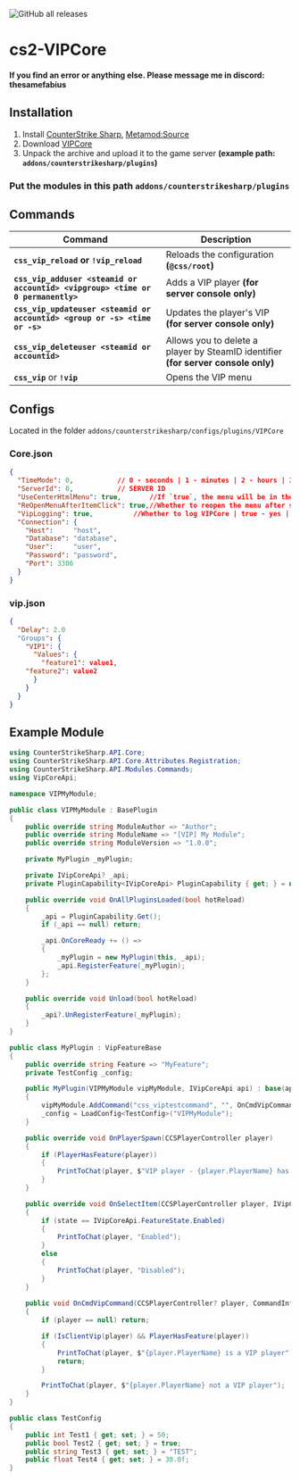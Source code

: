 ![GitHub all releases](https://img.shields.io/github/downloads/partiusfabaa/cs2-VIPCore/total?style=social)

# cs2-VIPCore

#### If you find an error or anything else. Please message me in discord: thesamefabius

## Installation
1. Install [CounterStrike Sharp](https://github.com/roflmuffin/CounterStrikeSharp), [Metamod:Source](https://www.sourcemm.net/downloads.php/?branch=master)
3. Download [VIPCore](https://github.com/partiusfabaa/cs2-VIPCore/releases)
4. Unpack the archive and upload it to the game server **(example path: `addons/counterstrikesharp/plugins`)**

### Put the modules in this path `addons/counterstrikesharp/plugins`

## Commands 

| **Command**                             | **Description**                                               |
|-------------------------------------|-----------------------------------------------------------|
| **`css_vip_reload` or `!vip_reload`**    | Reloads the configuration **(`@css/root`)** |
| **`css_vip_adduser <steamid or accountid> <vipgroup> <time or 0 permanently>`** | Adds a VIP player **(for server console only)** |
| **`css_vip_updateuser <steamid or accountid> <group or -s> <time or -s>`** | Updates the player's VIP **(for server console only)** |
| **`css_vip_deleteuser <steamid or accountid>`** | Allows you to delete a player by SteamID identifier **(for server console only)** |
| **`css_vip`** or **`!vip`** | Opens the VIP menu |

## Configs
Located in the folder `addons/counterstrikesharp/configs/plugins/VIPCore`

### Core.json
```json
{
  "TimeMode": 0,		   // 0 - seconds | 1 - minutes | 2 - hours | 3 - days)
  "ServerId": 0,		   // SERVER ID
  "UseCenterHtmlMenu": true,	   //If `true`, the menu will be in the center, if `false`, it will be in the chat. Note that if you have another plugin that uses `CenterHtml`, server crashes may occur
  "ReOpenMenuAfterItemClick": true,//Whether to reopen the menu after selecting an item | true - yes | false - no
  "VipLogging": true,	   	   //Whether to log VIPCore | true - yes | false - no
  "Connection": {
	"Host": 	"host",
	"Database": "database",
	"User": 	"user",
	"Password": "password",
	"Port": 3306
  }
}
```
### vip.json
```json
{
  "Delay": 2.0
  "Groups": {
    "VIP1": {
      "Values": {
        "feature1": value1,
	"feature2": value2
      }
    }
  }
}
```

## Example Module
```csharp
using CounterStrikeSharp.API.Core;
using CounterStrikeSharp.API.Core.Attributes.Registration;
using CounterStrikeSharp.API.Modules.Commands;
using VipCoreApi;

namespace VIPMyModule;

public class VIPMyModule : BasePlugin
{
    public override string ModuleAuthor => "Author";
    public override string ModuleName => "[VIP] My Module";
    public override string ModuleVersion => "1.0.0";

    private MyPlugin _myPlugin;

    private IVipCoreApi? _api;
    private PluginCapability<IVipCoreApi> PluginCapability { get; } = new("vipcore:core");

    public override void OnAllPluginsLoaded(bool hotReload)
    {
        _api = PluginCapability.Get();
        if (_api == null) return;

        _api.OnCoreReady += () =>
        {
            _myPlugin = new MyPlugin(this, _api);
            _api.RegisterFeature(_myPlugin);
        };
    }

    public override void Unload(bool hotReload)
    {
        _api?.UnRegisterFeature(_myPlugin);
    }
}

public class MyPlugin : VipFeatureBase
{
    public override string Feature => "MyFeature";
    private TestConfig _config;

    public MyPlugin(VIPMyModule vipMyModule, IVipCoreApi api) : base(api)
    {
        vipMyModule.AddCommand("css_viptestcommand", "", OnCmdVipCommand);
        _config = LoadConfig<TestConfig>("VIPMyModule");
    }

    public override void OnPlayerSpawn(CCSPlayerController player)
    {
        if (PlayerHasFeature(player))
        {
            PrintToChat(player, $"VIP player - {player.PlayerName} has spawned");
        }
    }

    public override void OnSelectItem(CCSPlayerController player, IVipCoreApi.FeatureState state)
    {
        if (state == IVipCoreApi.FeatureState.Enabled)
        {
            PrintToChat(player, "Enabled");
        }
        else
        {
            PrintToChat(player, "Disabled");
        }
    }
    
    public void OnCmdVipCommand(CCSPlayerController? player, CommandInfo info)
    {
        if (player == null) return;

        if (IsClientVip(player) && PlayerHasFeature(player))
        {
            PrintToChat(player, $"{player.PlayerName} is a VIP player");
            return;
        }

        PrintToChat(player, $"{player.PlayerName} not a VIP player");
    }
}

public class TestConfig
{
    public int Test1 { get; set; } = 50;
    public bool Test2 { get; set; } = true;
    public string Test3 { get; set; } = "TEST";
    public float Test4 { get; set; } = 30.0f;
}
```
